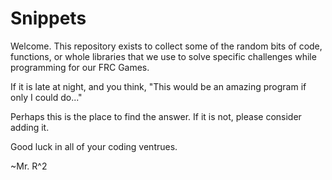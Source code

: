# Snippets
Welcome.  This repository exists to collect some of the random bits of code, functions, or whole libraries that we use to solve specific challenges while programming for our FRC Games.  <p>
  
  If it is late at night, and you think, "This would be an amazing program if only I could do..."<p>
  
  Perhaps this is the place to find the answer.  If it is not, please consider adding it.  <p>
  
  Good luck in all of your coding ventrues.<p>
  
  ~Mr. R^2
